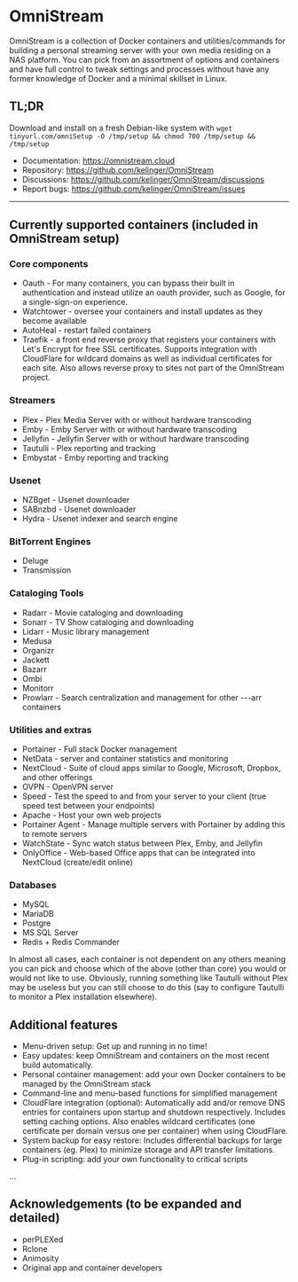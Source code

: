 # OmniStream

OmniStream is a collection of Docker containers and utilities/commands for building a personal streaming server with your own media residing on a NAS platform.  You can pick from an assortment of options and containers and have full control to tweak settings and processes without have any former knowledge of Docker and a minimal skillset in Linux.

## TL;DR
Download and install on a fresh Debian-like system with
`wget tinyurl.com/omniSetup -O /tmp/setup && chmod 700 /tmp/setup && /tmp/setup`

- Documentation:  https://omnistream.cloud
- Repository:   https://github.com/kelinger/OmniStream
- Discussions:  https://github.com/kelinger/OmniStream/discussions
- Report bugs:  https://github.com/kelinger/OmniStream/issues

---

## Currently supported containers (included in OmniStream setup)
### Core components
* Oauth - For many containers, you can bypass their built in authentication and instead utilize an oauth provider, such as Google, for a single-sign-on experience.
* Watchtower - oversee your containers and install updates as they become available
* AutoHeal - restart failed containers
* Traefik - a front end reverse proxy that registers your containers with Let's Encrypt for free SSL certificates.  Supports integration with CloudFlare for wildcard domains as well as individual certificates for each site.  Also allows reverse proxy to sites not part of the OmniStream project.
### Streamers
* Plex - Plex Media Server with or without hardware transcoding
* Emby - Emby Server with or without hardware transcoding
* Jellyfin - Jellyfin Server with or without hardware transcoding
* Tautulli - Plex reporting and tracking
* Embystat - Emby reporting and tracking
### Usenet
* NZBget - Usenet downloader
* SABnzbd - Usenet downloader
* Hydra - Usenet indexer and search engine
### BitTorrent Engines
* Deluge
* Transmission
### Cataloging Tools
* Radarr - Movie cataloging and downloading
* Sonarr - TV Show cataloging and downloading
* Lidarr - Music library management
* Medusa
* Organizr
* Jackett
* Bazarr
* Ombi
* Monitorr
* Prowlarr - Search centralization and management for other ---arr containers
### Utilities and extras
* Portainer - Full stack Docker management
* NetData - server and container statistics and monitoring
* NextCloud - Suite of cloud apps similar to Google, Microsoft, Dropbox, and other offerings
* OVPN - OpenVPN server
* Speed - Test the speed to and from your server to your client (true speed test between your endpoints)
* Apache - Host your own web projects
* Portainer Agent - Manage multiple servers with Portainer by adding this to remote servers
* WatchState - Sync watch status between Plex, Emby, and Jellyfin
* OnlyOffice - Web-based Office apps that can be integrated into NextCloud (create/edit online)
### Databases
* MySQL
* MariaDB
* Postgre
* MS SQL Server
* Redis + Redis Commander

In almost all cases, each container is not dependent on any others meaning you can pick and choose which of the above (other than core) you would or would not like to use.  Obviously, running something like Tautulli without Plex may be useless but you can still choose to do this (say to configure Tautulli to monitor a Plex installation elsewhere).

## Additional features
* Menu-driven setup:  Get up and running in no time!
* Easy updates:  keep OmniStream and containers on the most recent build automatically.
* Personal container management:  add your own Docker containers to be managed by the OmniStream stack
* Command-line and menu-based functions for simplified management
* CloudFlare integration (optional):  Automatically add and/or remove DNS entries for containers upon startup and shutdown respectively.  Includes setting caching options.  Also enables wildcard certificates (one certificate per domain versus one per container) when using CloudFlare.
* System backup for easy restore:  Includes differential backups for large containers (eg. Plex) to minimize storage and API transfer limitations.
* Plug-in scripting:  add your own functionality to critical scripts

...

## Acknowledgements (to be expanded and detailed)
* perPLEXed
* Rclone
* Animosity
* Original app and container developers
